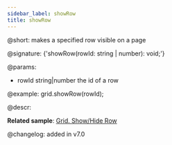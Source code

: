```yaml
---
sidebar_label: showRow
title: showRow
---          
```


@short: makes a specified row visible on a page

@signature: {'showRow(rowId: string | number): void;'}

@params:
- rowId	    string|number   the id of a row

@example:
grid.showRow(rowId);

@descr:

**Related sample**: [Grid. Show/Hide Row](https://snippet.dhtmlx.com/8y83d6jv)

@changelog:
added in v7.0

[comment]: # (@relatedapi: grid/api/grid_hiderow_method.md grid/api/grid_isrowhidden_method.md)

[comment]: # (@related: grid/usage.md#hidingshowing-a-row)

